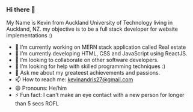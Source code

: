 ### Hi there 👋

My Name is Kevin from Auckland University of Technology living in Auckland, NZ. my objective is to be a full stack developer for website implementations :)

- 🔭 I’m currently working on MERN stack application called Real estate 
- 🌱 I’m currently developing HTML, CSS and JavaScript using ReactJS.
- 👯 I’m looking to collaborate on other software developers.
- 🤔 I’m looking for help with skilled programming techniques :)
- 💬 Ask me about my greateest achievements and passions.
- 📫 How to reach me: kevinandris27@gmail.com
- 😄 Pronouns: He/him
- ⚡ Fun fact: I can't make an eye contact with a new person for longer than 5 secs ROFL


